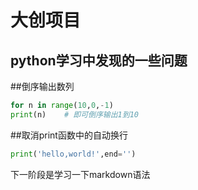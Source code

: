 大创项目
==============
python学习中发现的一些问题
-----------
##倒序输出数列  
~~~python  
for n in range(10,0,-1)
print(n)    # 即可倒序输出1到10
~~~
##取消print函数中的自动换行  
~~~python
print('hello,world!',end='')
~~~
  下一阶段是学习一下markdown语法
